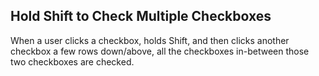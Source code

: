 ## Hold Shift to Check Multiple Checkboxes

When a user clicks a checkbox, holds Shift, and then clicks another checkbox a few rows down/above, all the checkboxes in-between those two checkboxes are checked.
